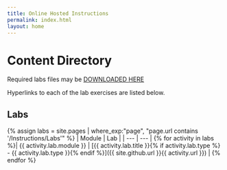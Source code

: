 ```yaml
---
title: Online Hosted Instructions
permalink: index.html
layout: home
---
```


# Content Directory

Required labs files may be [DOWNLOADED HERE](https://github.com/CloudKlass/Azure-Admin/edit/main/archive/AzureAdministrator-AllFiles.zip)

Hyperlinks to each of the lab exercises are listed below.

## Labs

{% assign labs = site.pages | where_exp:"page", "page.url contains '/Instructions/Labs'" %}
| Module | Lab |
| --- | --- | 
{% for activity in labs  %}| {{ activity.lab.module }} | [{{ activity.lab.title }}{% if activity.lab.type %} - {{ activity.lab.type }}{% endif %}]({{ site.github.url }}{{ activity.url }}) |
{% endfor %}


